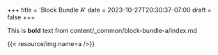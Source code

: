 +++
title = 'Block Bundle A'
date = 2023-10-27T20:30:37-07:00
draft = false
+++

This is **bold** text from content/_common/block-bundle-a/index.md

{{< resource/img name=a />}}
